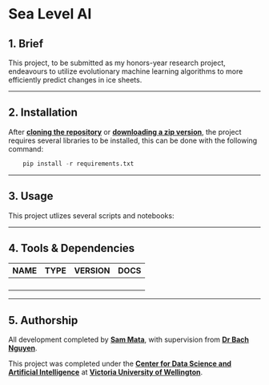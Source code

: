 # Sea Level AI

## 1. Brief

This project, to be submitted as my honors-year research project, endeavours to utilize evolutionary machine learning algorithms to more efficiently predict changes in ice sheets.

---

## 2. Installation

After [**cloning the repository**](x-github-client://openRepo/https://github.com/sam-mata/sealevelai) or [**downloading a zip version**](https://github.com/sam-mata/SeaLevelAI/archive/refs/heads/main.zip), the project requires several libraries to be installed, this can be done with the following command:

```python
    pip install -r requirements.txt
```

---

## 3. Usage

This project utlizes several scripts and notebooks:

---

## 4. Tools & Dependencies

| **NAME** | **TYPE** | **VERSION** | **DOCS** |
| -------- | -------- | ----------- | -------- |
|          |          |             |          |
|          |          |             |          |
|          |          |             |          |
|          |          |             |          |

---

## 5. Authorship

All development completed by [**Sam Mata**](https://www.sammata.nz/), with supervision from [**Dr Bach Nguyen**](https://people.wgtn.ac.nz/bach.nguyen).

This project was completed under the [**Center for Data Science and Artificial Intelligence**](https://www.wgtn.ac.nz/cdsai) at [**Victoria University of Wellington**](https://www.wgtn.ac.nz/).
